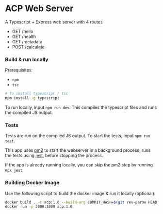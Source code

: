 # ACP Web Server

A Typescript + Express web server with 4 routes
- GET /hello
- GET /health
- GET /metadata
- POST /calculate

### Build & run locally
Prerequisites:
- `npm`
- `tsc`

```sh
# To install typescript / tsc
npm install -g typescript
```

To run locally, input `npm run dev`. This compiles the typescript files and runs the compiled JS output.

### Tests
Tests are run on the compiled JS output. To start the tests, input `npm run test`.

This app uses [pm2](https://www.npmjs.com/package/pm2) to start the webserver in a background process, runs the tests using [jest](https://www.npmjs.com/package/jest), before stopping the process.

If the app is already running locally, you can skip the pm2 step by running `npx jest`.

### Building Docker Image
Use the following script to build the docker image & run it locally (optional).
```sh
docker build . -t acp:1.0 --build-arg COMMIT_HASH=$(git rev-parse HEAD)
docker run -p 3000:3000 acp:1.0    
```